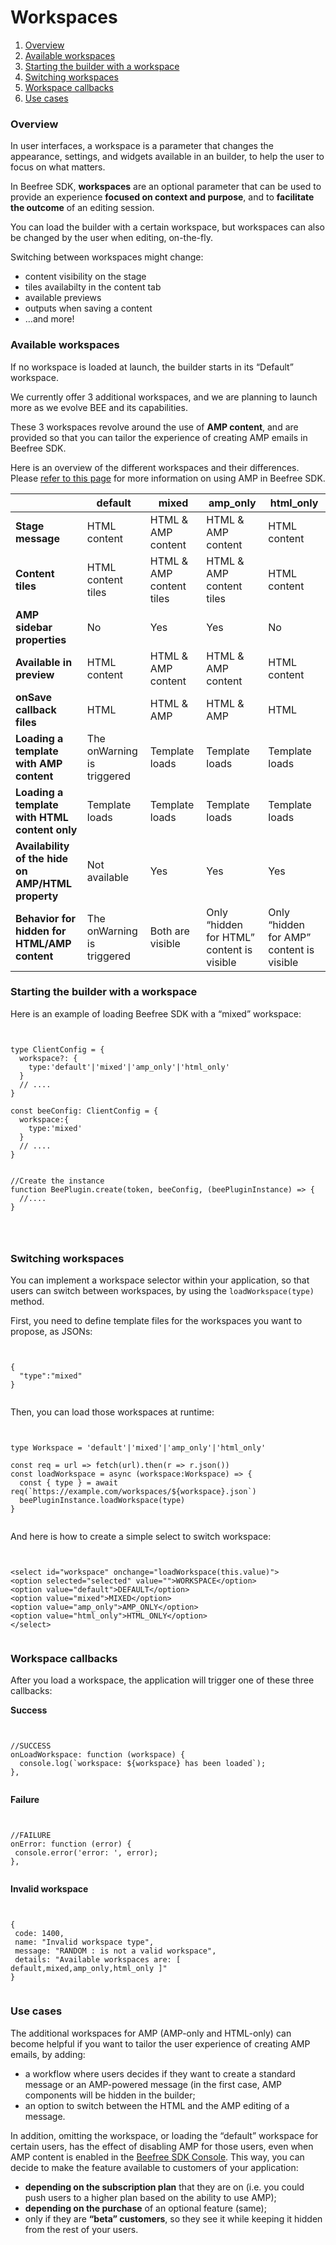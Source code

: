 # Workspaces

1. [Overview](broken-reference)
2. [Available workspaces](broken-reference)
3. [Starting the builder with a workspace](broken-reference)
4. [Switching workspaces](broken-reference)
5. [Workspace callbacks](broken-reference)
6. [Use cases](broken-reference)

### Overview <a href="#overview" id="overview"></a>

In user interfaces, a workspace is a parameter that changes the appearance, settings, and widgets available in an builder, to help the user to focus on what matters.

In Beefree SDK, **workspaces**  are an optional parameter that can be used to provide an experience **focused on context and purpose**, and to **facilitate the outcome** of an editing session.

You can load the builder with a certain workspace, but workspaces can also be changed by the user when editing, on-the-fly.

Switching between workspaces might change:

* content visibility on the stage
* tiles availabilty in the content tab
* available previews
* outputs when saving a content
* …and more!

### Available workspaces <a href="#available-workspaces" id="available-workspaces"></a>

If no workspace is loaded at launch, the builder starts in its “Default” workspace.

We currently offer 3 additional workspaces, and we are planning to launch more as we evolve BEE and its capabilities.

These 3 workspaces revolve around the use of **AMP content**, and are provided so that you can tailor the experience of creating AMP emails in Beefree SDK.

Here is an overview of the different workspaces and their differences. Please [refer to this page](https://docs.beefree.io/amp-carousel/) for more information on using AMP in Beefree SDK.

|                                                   | default                    | mixed                    | amp\_only                                 | html\_only                               |
| ------------------------------------------------- | -------------------------- | ------------------------ | ----------------------------------------- | ---------------------------------------- |
| **Stage message**                                 | HTML content               | HTML & AMP content       | HTML & AMP content                        | HTML content                             |
| **Content tiles**                                 | HTML content tiles         | HTML & AMP content tiles | HTML & AMP content tiles                  | HTML content                             |
| **AMP sidebar properties**                        | No                         | Yes                      | Yes                                       | No                                       |
| **Available in preview**                          | HTML content               | HTML & AMP content       | HTML & AMP content                        | HTML content                             |
| **onSave callback files**                         | HTML                       | HTML & AMP               | HTML & AMP                                | HTML                                     |
| **Loading a template with AMP content**           | The onWarning is triggered | Template loads           | Template loads                            | Template loads                           |
| **Loading a template with HTML content only**     | Template loads             | Template loads           | Template loads                            | Template loads                           |
| **Availability of the hide on AMP/HTML property** | Not available              | Yes                      | Yes                                       | Yes                                      |
| **Behavior for hidden for HTML/AMP content**      | The onWarning is triggered | Both are visible         | Only “hidden for HTML” content is visible | Only “hidden for AMP” content is visible |

### Starting the builder with a workspace <a href="#starting-the-builder-with-a-workspace" id="starting-the-builder-with-a-workspace"></a>

Here is an example of loading Beefree SDK with a “mixed” workspace:

```


type ClientConfig = {
  workspace?: {
    type:'default'|'mixed'|'amp_only'|'html_only'
  }
  // ....
}

const beeConfig: ClientConfig = {
  workspace:{
    type:'mixed'
  }
  // ....
}


//Create the instance 
function BeePlugin.create(token, beeConfig, (beePluginInstance) => { 
  //.... 
}
         



```

### Switching workspaces <a href="#switching-workspaces" id="switching-workspaces"></a>

You can implement a workspace selector within your application, so that users can switch between workspaces, by using the `loadWorkspace(type)` method.

First, you need to define template files for the workspaces you want to propose, as JSONs:

```


{
  "type":"mixed"
}


```

Then, you can load those workspaces at runtime:

```


type Workspace = 'default'|'mixed'|'amp_only'|'html_only'

const req = url => fetch(url).then(r => r.json())
const loadWorkspace = async (workspace:Workspace) => {
  const { type } = await req(`https://example.com/workspaces/${workspace}.json`)
  beePluginInstance.loadWorkspace(type) 
}


```

And here is how to create a simple select to switch workspace:

```


<select id="workspace" onchange="loadWorkspace(this.value)">
<option selected="selected" value="">WORKSPACE</option>
<option value="default">DEFAULT</option>
<option value="mixed">MIXED</option>
<option value="amp_only">AMP_ONLY</option>
<option value="html_only">HTML_ONLY</option>
</select>


```

### Workspace callbacks <a href="#workspace-callbacks" id="workspace-callbacks"></a>

After you load a workspace, the application will trigger one of these three callbacks:

**Success**

```


//SUCCESS 
onLoadWorkspace: function (workspace) {
  console.log(`workspace: ${workspace} has been loaded`);
},


```

**Failure**

```


//FAILURE
onError: function (error) {
 console.error('error: ', error);
},


```

**Invalid workspace**

```


{
 code: 1400, 
 name: "Invalid workspace type",
 message: "RANDOM : is not a valid workspace",
 details: "Available workspaces are: [ default,mixed,amp_only,html_only ]"
}


```

### Use cases <a href="#use-cases" id="use-cases"></a>

The additional workspaces for AMP (AMP-only and HTML-only) can become helpful if you want to tailor the user experience of creating AMP emails, by adding:

* a workflow where users decides if they want to create a standard message or an AMP-powered message (in the first case, AMP components will be hidden in the builder;
* an option to switch between the HTML and the AMP editing of a message.

In addition, omitting the workspace, or loading the “default” workspace for certain users, has the effect of disabling AMP for those users, even when AMP content is enabled in the [Beefree SDK Console](https://developers.beefree.io/). This way, you can decide to make the feature available to customers of your application:

* **depending on the subscription plan** that they are on (i.e. you could push users to a higher plan based on the ability to use AMP);
* **depending on the purchase** of an optional feature (same);
* only if they are **“beta” customers**, so they see it while keeping it hidden from the rest of your users.
